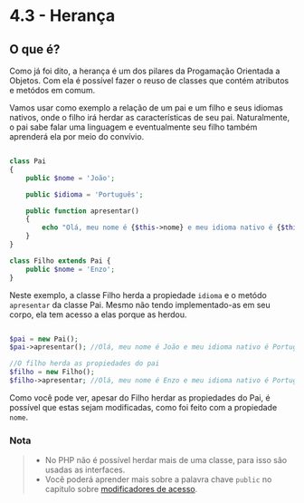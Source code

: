 # 4.3 - Herança

## O que é?

Como já foi dito, a herança é um dos pilares da Progamação Orientada a Objetos. Com ela é possível fazer o reuso de classes que contém atributos e metódos em comum.

Vamos usar como exemplo a relação de um pai e um filho e seus idiomas nativos, onde o filho irá herdar as características de seu pai. Naturalmente, o pai sabe falar uma linguagem e eventualmente seu filho também aprenderá ela por meio do convívio.

```php 

class Pai
{
    public $nome = 'João';

    public $idioma = 'Português';

    public function apresentar()
    {
        echo "Olá, meu nome é {$this->nome} e meu idioma nativo é {$this->idioma}!" . PHP_EOL;
    }
}

class Filho extends Pai {
    public $nome = 'Enzo';
}

```

Neste exemplo, a classe Filho herda a propiedade `idioma` e o metódo `apresentar` da classe Pai. Mesmo não tendo implementado-as em seu corpo, ela tem acesso a elas porque as herdou.

```php

$pai = new Pai();
$pai->apresentar(); //Olá, meu nome é João e meu idioma nativo é Português!

//O filho herda as propiedades do pai
$filho = new Filho();
$filho->apresentar; //Olá, meu nome é Enzo e meu idioma nativo é Português!
```

Como você pode ver, apesar do Filho herdar as propiedades do Pai, é possível que estas sejam modificadas, como foi feito com a propiedade `nome`.


### Nota
> - No PHP não é possível herdar mais de uma classe, para isso são usadas as interfaces.
> - Você poderá aprender mais sobre a palavra chave `public` no capitulo sobre [modificadores de acesso](/4-Modificadores-de-acesso.md).


